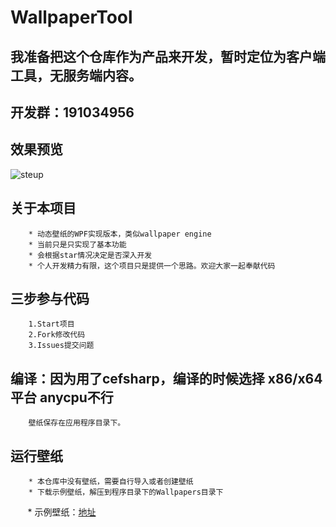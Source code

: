 # WallpaperTool
## 我准备把这个仓库作为产品来开发，暂时定位为客户端工具，无服务端内容。
## 开发群：191034956

## 效果预览
![steup](https://github.com/WallpaperTools/WallpaperTool/blob/master/example.gif)
## 关于本项目
        * 动态壁纸的WPF实现版本，类似wallpaper engine
        * 当前只是只实现了基本功能
        * 会根据star情况决定是否深入开发
        * 个人开发精力有限，这个项目只是提供一个思路。欢迎大家一起奉献代码

## 三步参与代码
        1.Start项目
        2.Fork修改代码
        3.Issues提交问题

## 编译：因为用了cefsharp，编译的时候选择 x86/x64平台 anycpu不行
        壁纸保存在应用程序目录下。

## 运行壁纸
        * 本仓库中没有壁纸，需要自行导入或者创建壁纸
        * 下载示例壁纸，解压到程序目录下的Wallpapers目录下
        * 示例壁纸：[地址](https://github.com/WallpaperTools/WallpaperTool.Example.DynamicWallpaper)


